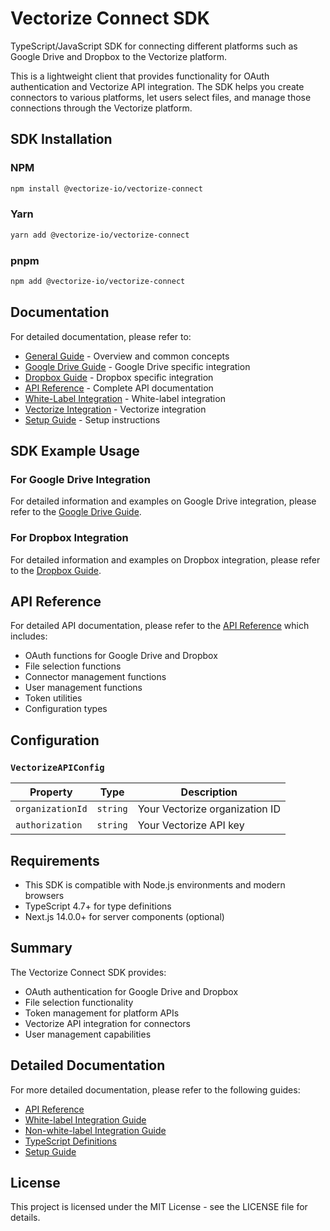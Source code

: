# Vectorize Connect SDK

TypeScript/JavaScript SDK for connecting different platforms such as Google Drive and Dropbox to the Vectorize platform.

This is a lightweight client that provides functionality for OAuth authentication and Vectorize API integration. The SDK helps you create connectors to various platforms, let users select files, and manage those connections through the Vectorize platform.

## SDK Installation

### NPM
```bash
npm install @vectorize-io/vectorize-connect
```

### Yarn
```bash
yarn add @vectorize-io/vectorize-connect
```

### pnpm
```bash
npm add @vectorize-io/vectorize-connect
```

## Documentation

For detailed documentation, please refer to:

- [General Guide](./docs/general-guide.md) - Overview and common concepts
- [Google Drive Guide](./docs/google-drive/index.md) - Google Drive specific integration
- [Dropbox Guide](./docs/dropbox/index.md) - Dropbox specific integration
- [API Reference](./docs/API.md) - Complete API documentation
- [White-Label Integration](./docs/google-drive/white-label-guide.md) - White-label integration
- [Vectorize Integration](./docs/google-drive/vectorize-guide.md) - Vectorize integration
- [Setup Guide](./docs/setup.md) - Setup instructions

## SDK Example Usage

### For Google Drive Integration

For detailed information and examples on Google Drive integration, please refer to the [Google Drive Guide](./docs/google-drive/index.md).

### For Dropbox Integration

For detailed information and examples on Dropbox integration, please refer to the [Dropbox Guide](./docs/dropbox/index.md).


## API Reference

For detailed API documentation, please refer to the [API Reference](./docs/API.md) which includes:

- OAuth functions for Google Drive and Dropbox
- File selection functions
- Connector management functions
- User management functions
- Token utilities
- Configuration types

## Configuration

### `VectorizeAPIConfig`

| Property | Type | Description |
|----------|------|-------------|
| `organizationId` | `string` | Your Vectorize organization ID |
| `authorization` | `string` | Your Vectorize API key |

## Requirements

- This SDK is compatible with Node.js environments and modern browsers
- TypeScript 4.7+ for type definitions
- Next.js 14.0.0+ for server components (optional)

## Summary

The Vectorize Connect SDK provides:

- OAuth authentication for Google Drive and Dropbox
- File selection functionality
- Token management for platform APIs
- Vectorize API integration for connectors
- User management capabilities

## Detailed Documentation

For more detailed documentation, please refer to the following guides:

- [API Reference](./docs/API.md)
- [White-label Integration Guide](./docs/white-label-guide.md)
- [Non-white-label Integration Guide](./docs/non-white-label-guide.md)
- [TypeScript Definitions](./docs/types.md)
- [Setup Guide](./docs/setup.md)

## License

This project is licensed under the MIT License - see the LICENSE file for details.
